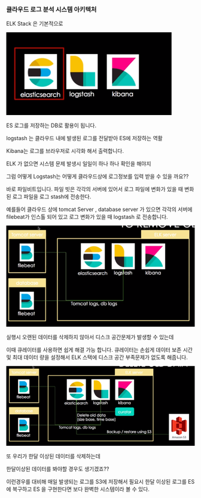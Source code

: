 ### 클라우드 로그 분석 시스템 아키텍처

ELK Stack 은 기본적으로

![image-20200112101521904](../image\image-20200112101521904.png)

ES 로그를 저장하는 DB로 활용이 됩니다.

logstash 는 클라우드 내에 발생된 로그를 전달받아 ES에 저장하는 역활 

Kibana는 로그를 브라우저로 시각화 해서 출력합니다.

ELK 가 없으면 시스템 문제 발생시 일일이 하나 하나 확인을 해야지



그럼 어떻게 Logstash는 어떻게 클라우드상에 로그정보를 입력 받을 수 있을 까요??

바로 파일비트입니다. 파일 빗은 각각의 서버에 있어서 로그 파일에 변화가 있을 때 변화된 로그 파일을 로그 stash에 전송한다.



예를들어 클라우드 상에 tomcat Server , database server 가 있으면 각각의 서버에 filebeat가 인스톨 되어 있고 로그 변화가 있을 때 logstash 로 전송합니다.

![image-20200112102009336](../image\image-20200112102009336.png)

실행시 오랜된 데이터를 삭제하지 않아서 디스크 공간문제가 발생할 수 있는데



이때 큐레이터를 사용하면 쉽게 해결 가능 합니다. 큐레이터는 손쉽게 데이터 보존 시간및 최대 데이터 량을 설정해서  ELK 스택에 디스크 공간 부족문제가 없도록 해줍니다.



![image-20200112102214319](../image\image-20200112102214319.png)

 또 우리가 한달 이상된 데이터를 삭제하는데 

한달이상된 데이터를 봐야할 경우도 생기겠죠?? 

이런경우를  대비해 매일 발생되는 로그를  S3에 저장해서 필요시 한달 이상된 로그를  ES 에 복구하고 ES 을 구현한다면 보다 완벽한 시스템이라 볼 수 있다.